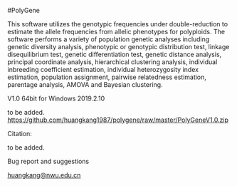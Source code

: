 #PolyGene

This software utilizes the genotypic frequencies under double-reduction to estimate the allele frequencies from allelic phenotypes for polyploids. The software performs a variety of population genetic analyses including genetic diversity analysis, phenotypic or genotypic distribution test, linkage disequilibrium test, genetic differentiation test, genetic distance analysis, principal coordinate analysis, hierarchical clustering analysis, individual inbreeding coefficient estimation, individual heterozygosity index estimation, population assignment, pairwise relatedness estimation, parentage analysis, AMOVA and Bayesian clustering. 


V1.0 64bit for Windows 2019.2.10

to be added.
https://github.com/huangkang1987/polygene/raw/master/PolyGeneV1.0.zip

Citation:

to be added.

Bug report and suggestions

huangkang@nwu.edu.cn
